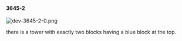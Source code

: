 #### 3645-2
![dev-3645-2-0.png](https://github.com/lil-lab/nlvr/raw/master/nlvr/dev/images/0/dev-3645-2-0.png "dev-3645-2-0.png")

there is a tower with exactly two blocks having a blue block at the top.